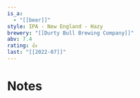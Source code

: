 ```yaml
---
is_a:
  - "[[beer]]"
style: IPA - New England - Hazy
brewery: "[[Durty Bull Brewing Company]]"
abv: 7.4
rating: 👍
last: "[[2022-07]]"
---
```

# Notes

